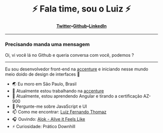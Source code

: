 <h1 align="center">⚡️ Fala time, sou o Luiz ⚡️</h1>
<h4 align="center"><a href="https://twitter.com/lftho">Twitter</a>&bull;<a href="https://github.com/Lftho">Github</a>&bull;<a href="https://www.linkedin.com/in/lftho/">LinkedIn</a></h4>

---

### Precisando manda uma mensagem <!-- From -->

<!-- Message -->

Oi, vi você lá no Github e queria conversa com você, podemos ?

---

Eu sou desenvolvedor front-end na [accenture](https://www.accenture.com/br-pt) e iniciando nesse mundo meio doido de design de interfaces 🏰

- 🌏 Eu moro em São Paulo, Brasil
- 🔭 Atualmente estou trabalhando na [accenture](https://www.accenture.com/br-pt)
- 🌱 Atualmente, estou aprendendo Angular e tirando a certificação AZ-900
- 💬 Pergunte-me sobre JavaScript e UI
- 📫 Como me encontrar: [Luiz Fernando Thomaz](https://www.linkedin.com/in/lftho)
- 🎧 Ouvindo: [Alok - Alive it Feels Like](https://www.youtube.com/watch?v=Xv-jqVmSRYw&list=RDXv-jqVmSRYw&start_radio=1)
- ⚡ Curiosidade: Prático Downhill
